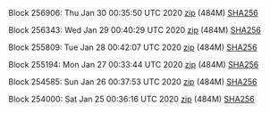 Block 256906: Thu Jan 30 00:35:50 UTC 2020 [zip](https://dash-bootstrap.ams3.digitaloceanspaces.com/testnet/2020-01-30/bootstrap.dat.zip) (484M) [SHA256](https://dash-bootstrap.ams3.digitaloceanspaces.com/testnet/2020-01-30/sha256.txt)

Block 256343: Wed Jan 29 00:40:29 UTC 2020 [zip](https://dash-bootstrap.ams3.digitaloceanspaces.com/testnet/2020-01-29/bootstrap.dat.zip) (484M) [SHA256](https://dash-bootstrap.ams3.digitaloceanspaces.com/testnet/2020-01-29/sha256.txt)

Block 255809: Tue Jan 28 00:42:07 UTC 2020 [zip](https://dash-bootstrap.ams3.digitaloceanspaces.com/testnet/2020-01-28/bootstrap.dat.zip) (484M) [SHA256](https://dash-bootstrap.ams3.digitaloceanspaces.com/testnet/2020-01-28/sha256.txt)

Block 255194: Mon Jan 27 00:33:44 UTC 2020 [zip](https://dash-bootstrap.ams3.digitaloceanspaces.com/testnet/2020-01-27/bootstrap.dat.zip) (484M) [SHA256](https://dash-bootstrap.ams3.digitaloceanspaces.com/testnet/2020-01-27/sha256.txt)

Block 254585: Sun Jan 26 00:37:53 UTC 2020 [zip](https://dash-bootstrap.ams3.digitaloceanspaces.com/testnet/2020-01-26/bootstrap.dat.zip) (484M) [SHA256](https://dash-bootstrap.ams3.digitaloceanspaces.com/testnet/2020-01-26/sha256.txt)

Block 254000: Sat Jan 25 00:36:16 UTC 2020 [zip](https://dash-bootstrap.ams3.digitaloceanspaces.com/testnet/2020-01-25/bootstrap.dat.zip) (484M) [SHA256](https://dash-bootstrap.ams3.digitaloceanspaces.com/testnet/2020-01-25/sha256.txt)
